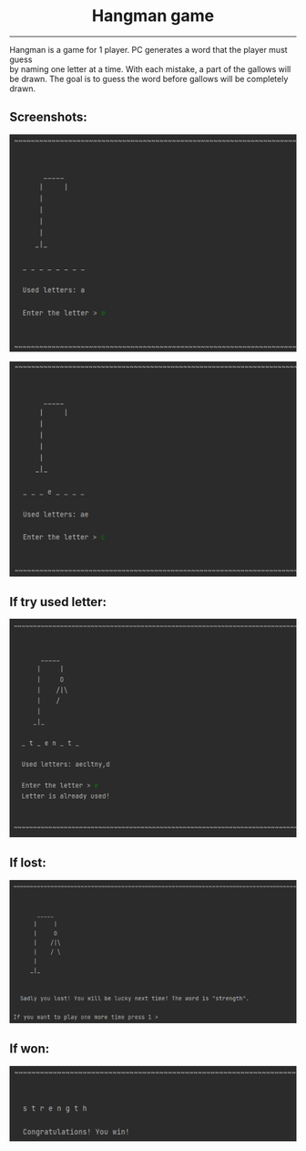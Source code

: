 <h1 align="center">Hangman game</h1>

---

Hangman is a game for 1 player. PC generates a word that the player must guess      
by naming one letter at a time. With each mistake, a part of the gallows will       
be drawn. The goal is to guess the word before gallows will be completely drawn.

## Screenshots:

![img.png](images/img.png)

![img_1.png](images/img_1.png)

## If try used letter:
![img_2.png](images/img_2.png)

## If lost:
![img_3.png](images/img_3.png)

## If won:
![img_4.png](images/img_4.png)

